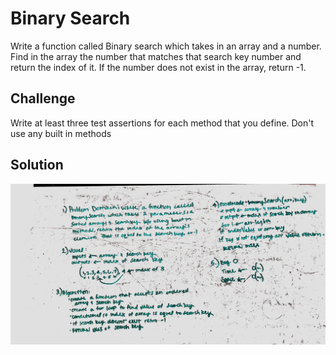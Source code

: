 # Binary Search
Write a function called Binary search which takes in an array and a number. Find in the array the number that matches that search key number and return the index of it. If the number does not exist in the array, return -1.

## Challenge
Write at least three test assertions for each method that you define. Don't use any built in methods

## Solution

![Getting Started](../../assets/array_binary.JPG)

